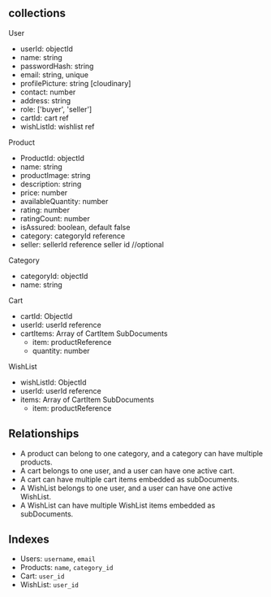 ## collections

User

- userId: objectId
- name: string
- passwordHash: string
- email: string, unique
- profilePicture: string [cloudinary]
- contact: number
- address: string
- role: ['buyer', 'seller']
- cartId: cart ref
- wishListId: wishlist ref

Product

- ProductId: objectId
- name: string
- productImage: string
- description: string
- price: number
- availableQuantity: number
- rating: number
- ratingCount: number
- isAssured: boolean, default false
- category: categoryId reference
- seller: sellerId reference seller id //optional

Category

- categoryId: objectId
- name: string

Cart

- cartId: ObjectId
- userId: userId reference
- cartItems: Array of CartItem SubDocuments
  - item: productReference
  - quantity: number

WishList

- wishListId: ObjectId
- userId: userId reference
- items: Array of CartItem SubDocuments
  - item: productReference

## Relationships

- A product can belong to one category, and a category can have multiple products.
- A cart belongs to one user, and a user can have one active cart.
- A cart can have multiple cart items embedded as subDocuments.
- A WishList belongs to one user, and a user can have one active WishList.
- A WishList can have multiple WishList items embedded as subDocuments.

## Indexes

- Users: `username`, `email`
- Products: `name`, `category_id`
- Cart: `user_id`
- WishList: `user_id`
